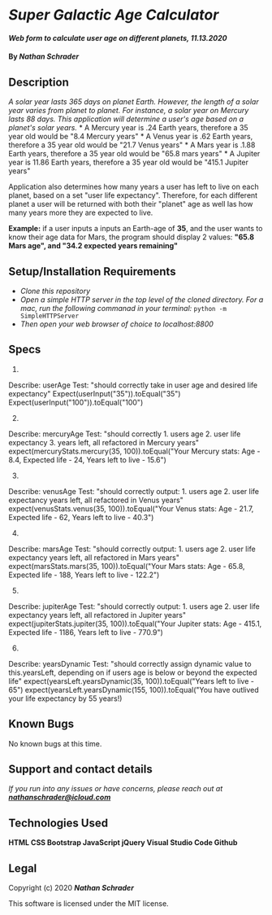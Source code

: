 # _Super Galactic Age Calculator_

#### _Web form to calculate user age on different planets, 11.13.2020_

#### By _**Nathan Schrader**_

## Description

_A solar year lasts 365 days on planet Earth. However, the length of a solar year varies from planet to planet. For instance, a solar year on Mercury lasts 88 days. This application will determine a user's age based on a planet's solar years._
    *  A Mercury year is .24 Earth years, therefore a 35 year old would be "8.4 Mercury years"
    *   A Venus year is .62 Earth years, therefore a 35 year old would be "21.7 Venus years"
    *   A Mars year is .1.88 Earth years, therefore a 35 year old would be "65.8 mars years"
    *   A Jupiter year is 11.86 Earth years, therefore a 35 year old would be "415.1 Jupiter years"
    
Application also determines how many years a user has left to live on each planet, based on a set "user life expectancy". Therefore, for each different planet a user will be returned with both their "planet" age as well las how many years more they are expected to live.

**Example:** if a user inputs a inputs an Earth-age of **35**, and the user wants to know their age data for Mars, the program should display 2 values: **"65.8 Mars age", and "34.2 expected years remaining"** 

## Setup/Installation Requirements

* _Clone this repository_
* _Open a simple HTTP server in the top level of the cloned directory. For a mac, run the following commanad in your terminal:_
    `python -m SimpleHTTPServer`
* _Then open your web browser of choice to localhost:8800_

## Specs

1.
Describe: userAge
Test: "should correctly take in user age and desired life expectancy"
Expect(userInput("35")).toEqual("35")
Expect(userInput("100")).toEqual("100")

2.
Describe: mercuryAge
Test: "should correctly 1. users age 2. user life expectancy 3. years left, all refactored in Mercury years"
expect(mercuryStats.mercury(35, 100)).toEqual("Your Mercury stats: Age - 8.4, Expected life - 24, Years left to live - 15.6")

3.
Describe: venusAge
Test: "should correctly output: 1. users age 2. user life expectancy years left, all refactored in Venus years"
expect(venusStats.venus(35, 100)).toEqual("Your Venus stats: Age - 21.7, Expected life - 62, Years left to live - 40.3")

4.
Describe: marsAge
Test: "should correctly output: 1. users age 2. user life expectancy years left, all refactored in Mars years"
expect(marsStats.mars(35, 100)).toEqual("Your Mars stats: Age - 65.8, Expected life - 188, Years left to live - 122.2")

5.
Describe: jupiterAge
Test: "should correctly output: 1. users age 2. user life expectancy years left, all refactored in Jupiter years"
expect(jupiterStats.jupiter(35, 100)).toEqual("Your Jupiter stats: Age - 415.1, Expected life - 1186, Years left to live - 770.9")

6.
Describe: yearsDynamic
Test: "should correctly assign dynamic value to this.yearsLeft, depending on if users age is below or beyond the expected life"
expect(yearsLeft.yearsDynamic(35, 100)).toEqual("Years left to live - 65")
expect(yearsLeft.yearsDynamic(155, 100)).toEqual("You have outlived your life expectancy by 55 years!)

## Known Bugs

No known bugs at this time.

## Support and contact details

_If you run into any issues or have concerns, please reach out at **nathanschrader@icloud.com**_

## Technologies Used

**HTML
CSS
Bootstrap
JavaScript
jQuery
Visual Studio Code
Github**

## Legal

Copyright (c) 2020 **_Nathan Schrader_**

This software is licensed under the MIT license.

